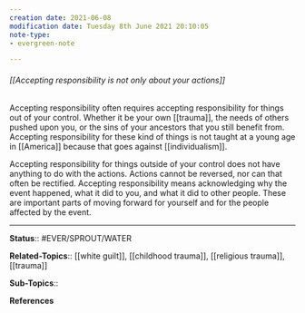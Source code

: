 ```yaml
---
creation date: 2021-06-08
modification date: Tuesday 8th June 2021 20:10:05
note-type: 
- evergreen-note

---
```


###### [[Accepting responsibility is not only about your actions]]

Accepting responsibility often requires accepting responsibility for things out of your control. Whether it be your own [[trauma]], the needs of others pushed upon you, or the sins of your ancestors that you still benefit from. Accepting responsibility for these kind of things is not taught at a young age in [[America]] because that goes against [[individualism]].

Accepting responsibility for things outside of your control does not have anything to do with the actions. Actions cannot be reversed, nor can that often be rectified. Accepting responsibility means acknowledging why the event happened, what it did to you, and what it did to other people. These are important parts of moving forward for yourself and for the people affected by the event.

---

**Status**:: #EVER/SPROUT/WATER  

**Related-Topics**:: [[white guilt]], [[childhood trauma]], [[religious trauma]], [[trauma]]
	
**Sub-Topics**::
	
**References**
